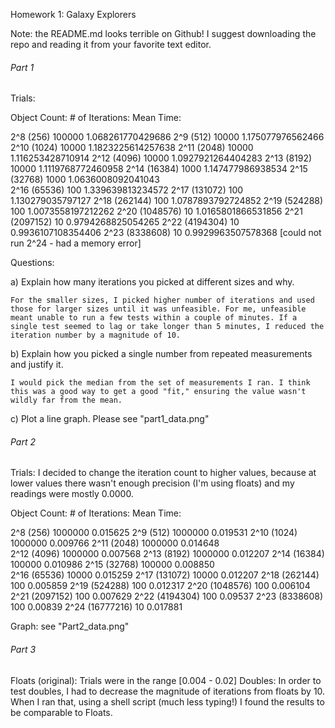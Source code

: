 Homework 1: Galaxy Explorers

Note: the README.md looks terrible on Github! I suggest downloading the repo and reading it from your favorite text editor.

###### Part 1 ###########

Trials:	

Object Count:		# of Iterations:		Mean Time:

2^8 (256)			100000					1.068261770429686
2^9 (512)			10000					1.175077976562466
2^10 (1024)			10000					1.1823225614257638
2^11 (2048)			10000					1.116253428710914
2^12 (4096)			10000					1.0927921264404283
2^13 (8192)			10000					1.1119768772460958
2^14 (16384)		1000					1.147477986938534
2^15 (32768)		1000					1.0636008092041043			
2^16 (65536)		100						1.339639813234572
2^17 (131072)		100						1.130279035797127
2^18 (262144)		100						1.0787893792724852
2^19 (524288)		100						1.0073558197212262
2^20 (1048576)		10						1.0165801866531856
2^21 (2097152)		10						0.9794268825054265
2^22 (4194304)		10						0.9936107108354406
2^23 (8338608)		10						0.9929963507578368
[could not run 2^24 - had a memory error]						

Questions:

a) Explain how many iterations you picked at different sizes and why.

	For the smaller sizes, I picked higher number of iterations and used those for larger sizes until it was unfeasible. For me, unfeasible meant unable to run a few tests within a couple of minutes. If a single test seemed to lag or take longer than 5 minutes, I reduced the iteration number by a magnitude of 10.

b) Explain how you picked a single number from repeated measurements and justify it.

	I would pick the median from the set of measurements I ran. I think this was a good way to get a good "fit," ensuring the value wasn't wildly far from the mean. 

c) Plot a line graph.
	Please see "part1_data.png"

###### Part 2 ###########

Trials: 
I decided to change the iteration count to higher values, because at lower values there wasn't enough precision (I'm using floats) and my readings were mostly 0.0000.	

Object Count:		# of Iterations:		Mean Time:

2^8 (256)			1000000					0.015625
2^9 (512)			1000000					0.019531
2^10 (1024)			1000000					0.009766
2^11 (2048)			1000000					0.014648	
2^12 (4096)			1000000					0.007568
2^13 (8192)			1000000					0.012207
2^14 (16384)		100000					0.010986
2^15 (32768)		100000					0.008850	
2^16 (65536)		10000					0.015259
2^17 (131072)		10000					0.012207
2^18 (262144)		100						0.005859
2^19 (524288)		100						0.012317
2^20 (1048576)		100						0.006104
2^21 (2097152)		100						0.007629
2^22 (4194304)		100						0.09537
2^23 (8338608)		100						0.00839
2^24 (16777216)		10						0.017881

Graph: see "Part2_data.png"

###### Part 3 ###########

Floats (original): Trials were in the range [0.004 - 0.02] 
Doubles: In order to test doubles, I had to decrease the magnitude of iterations from floats by 10. When I ran that, using a shell script (much less typing!) I found the results to be comparable to Floats.


